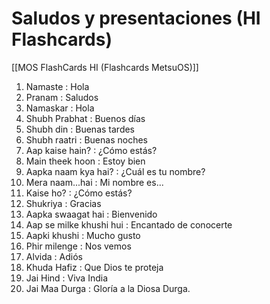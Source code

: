# Saludos y presentaciones (HI Flashcards)

[[MOS FlashCards HI (Flashcards MetsuOS)]]

1. Namaste : Hola
2. Pranam : Saludos
3. Namaskar : Hola
4. Shubh Prabhat : Buenos días
5. Shubh din : Buenas tardes
6. Shubh raatri : Buenas noches
7. Aap kaise hain? : ¿Cómo estás?
8. Main theek hoon : Estoy bien
9. Aapka naam kya hai? : ¿Cuál es tu nombre?
10. Mera naam...hai : Mi nombre es...
11. Kaise ho? : ¿Cómo estás?
12. Shukriya : Gracias
13. Aapka swaagat hai : Bienvenido
14. Aap se milke khushi hui : Encantado de conocerte
15. Aapki khushi : Mucho gusto
16. Phir milenge : Nos vemos
17. Alvida : Adiós
18. Khuda Hafiz : Que Dios te proteja
19. Jai Hind : Viva India
20. Jai Maa Durga : Gloría a la Diosa Durga.
